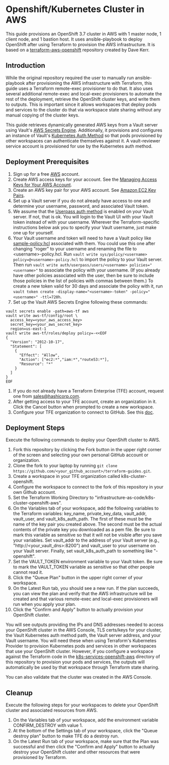 # Openshift/Kubernetes Cluster in AWS
This guide provisions an OpenShift 3.7 cluster in AWS with 1 master node, 1 client node, and 1 bastion host. It uses ansible-playbook to deploy OpenShift after using Terraform to provision the AWS infrastructure. It is based on a [terraform-aws-openshift](https://github.com/dwmkerr/terraform-aws-openshift) repository created by Dave Kerr.

## Introduction
While the original repository required the user to manually run ansible-playbook after provisioning the AWS infrastructure with Terraform, this guide uses a Terraform remote-exec provisioner to do that. It also uses several additional remote-exec and local-exec provisioners to automate the rest of the deployment, retrieve the OpenShift cluster keys, and write them to outputs. This is important since it allows workspaces that deploy pods and services to the cluster do that via workspace state sharing without any manual copying of the cluster keys.

This guide retrieves dynamically generated AWS keys from a Vault server using Vault's [AWS Secrets Engine](https://www.vaultproject.io/docs/secrets/aws/index.html). Additionally, it provisions and configures an instance of Vault's [Kubernetes Auth Method](https://www.vaultproject.io/docs/auth/kubernetes.html) so that pods provisioned by other workspaces can authenticate themselves against it. A vault-reviewer service account is provisioned for use by the Kubernetes auth method.

## Deployment Prerequisites
1. Sign up for a free [AWS](https://aws.amazon.com/free/) account.
1. Create AWS access keys for your account. See the [Managing Access Keys for Your AWS Account](https://docs.aws.amazon.com/general/latest/gr/managing-aws-access-keys.html).
1. Create an AWS key pair for your AWS account. See [Amazon EC2 Key Pairs](https://docs.aws.amazon.com/AWSEC2/latest/UserGuide/ec2-key-pairs.html).
1. Set up a Vault server if you do not already have access to one and determine your username, password, and associated Vault token.
1. We assume that the [Userpass auth method](https://www.vaultproject.io/docs/auth/userpass.html) is enabled on your Vault server.  If not, that is ok.  You will login to the Vault UI with your Vault token instead of with your username. Wherever the Terraform-specific instructions below ask you to specify your Vault username, just make one up for yourself.
1. Your Vault username and token will need to have a Vault policy like [sample-policy.hcl](./sample-policy.hcl) associated with them. You could use this one after changing "roger" to your username and renaming the file to \<username\>-policy.hcl.  Run `vault write sys/policy/<username> policy=@<username>-policy.hcl` to import the policy to your Vault server. Then run `vault write auth/userpass/users/<username> policies="<username>"` to associate the policy with your username. (If you already have other policies associated with the user, then be sure to include those policies in the list of policies with commas between them.) To create a new token valid for 30 days and associate the policy with it, run `vault token create -display-name="<username>-token" -policy="<username>" -ttl=720h`.
1. Set up the Vault AWS Secrets Engine following these commands:
```
vault secrets enable -path=aws-tf aws
vault write aws-tf/config/root \
  access_key=<your_aws_access_key>
  secret_key=<your_aws_secret_key>
  region=us-east-1
vault write aws-tf/roles/deploy policy=-<<EOF
{
  "Version": "2012-10-17",
  "Statement": [
    {
      "Effect": "Allow",
      "Action": ["ec2:*","iam:*","route53:*"],
      "Resource": "*"
    }
  ]
}
EOF
```
1. If you do not already have a Terraform Enterprise (TFE) account, request one from sales@hashicorp.com.
1. After getting access to your TFE account, create an organization in it. Click the Cancel button when prompted to create a new workspace.
1. Configure your TFE organization to connect to GitHub. See this [doc](https://www.terraform.io/docs/enterprise/vcs/github.html).

## Deployment Steps
Execute the following commands to deploy your OpenShift cluster to AWS.

1. Fork this repository by clicking the Fork button in the upper right corner of the screen and selecting your own personal GitHub account or organization.
1. Clone the fork to your laptop by running `git clone https://github.com/<your_github_account>/terraform-guides.git`.
1. Create a workspace in your TFE organization called k8s-cluster-openshift.
1. Configure the workspace to connect to the fork of this repository in your own Github account.
1. Set the Terraform Working Directory to "infrastructure-as-code/k8s-cluster-openshift-aws".
1. On the Variables tab of your workspace, add the following variables to the Terraform variables: key_name, private_key_data, vault_addr, vault_user, and vault_k8s_auth_path. The first of these must be the name of the key pair you created above. The second must be the actual contents of the private key you downloaded as a pem file.  Be sure to mark this variable as sensitive so that it will not be visible after you save your variables. Set vault_addr to the address of your Vault server (e.g., "http://<your_vault_dns>:8200") and vault_user to your username on your Vault server. Finally, set vault_k8s_auth_path to something like "<your username>-openshift".
1. Set the VAULT_TOKEN environment variable to your Vault token. Be sure to mark the VAULT_TOKEN variable as sensitive so that other people cannot read it.
1. Click the "Queue Plan" button in the upper right corner of your workspace.
1. On the Latest Run tab, you should see a new run. If the plan succeeds, you can view the plan and verify that the AWS infrastructure will be created and that various remote-exec and local-exec provisioners will run when you apply your plan.
1. Click the "Confirm and Apply" button to actually provision your OpenShift cluster.

You will see outputs providing the IPs and DNS addresses needed to access your OpenShift cluster in the AWS Console, TLS certs/keys for your cluster, the Vault Kubernetes auth method path, the Vault server address, and your Vault username. You will need these when using Terraform's Kubernetes Provider to provision Kubernetes pods and services in other workspaces that use your OpenShift cluster. However, if you configure a workspace against the Terraform code in the [k8s-services-openshift-aws](../../self-serve-infrastructure/k8s-services-openshift-aws) directory of this repository to provision your pods and services, the outputs will automatically be used by that workspace through Terraform state sharing.

You can also validate that the cluster was created in the AWS Console.

## Cleanup
Execute the following steps for your workspaces to delete your OpenShift cluster and associated resources from AWS.

1. On the Variables tab of your workspace, add the environment variable CONFIRM_DESTROY with value 1.
1. At the bottom of the Settings tab of your workspace, click the "Queue destroy plan" button to make TFE do a destroy run.
1. On the Latest Run tab of your workspace, make sure that the Plan was successful and then click the "Confirm and Apply" button to actually destroy your OpenShift cluster and other resources that were provisioned by Terraform.
